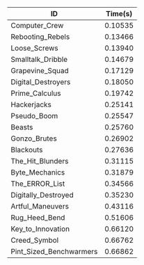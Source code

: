 |ID|Time(s)|
|-|-|
|Computer_Crew|0.10535|
|Rebooting_Rebels|0.13466|
|Loose_Screws|0.13940|
|Smalltalk_Dribble|0.14679|
|Grapevine_Squad|0.17129|
|Digital_Destroyers|0.18050|
|Prime_Calculus|0.19742|
|Hackerjacks|0.25141|
|Pseudo_Boom|0.25547|
|Beasts|0.25760|
|Gonzo_Brutes|0.26902|
|Blackouts|0.27636|
|The_Hit_Blunders|0.31115|
|Byte_Mechanics|0.31879|
|The_ERROR_List|0.34566|
|Digitally_Destroyed|0.35230|
|Artful_Maneuvers|0.43116|
|Rug_Heed_Bend|0.51606|
|Key_to_Innovation|0.66120|
|Creed_Symbol|0.66762|
|Pint_Sized_Benchwarmers|0.66862|
